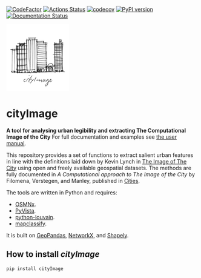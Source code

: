 [![CodeFactor](https://www.codefactor.io/repository/github/g-filomena/cityimage/badge)](https://www.codefactor.io/repository/github/g-filomena/cityimage)
[![Actions Status](https://github.com/g-filomena/cityimage/workflows/tests/badge.svg)](https://github.com//g-filomena/cityimage/actions?query=workflow%3Atests)
[![codecov](https://codecov.io/gh/g-filomena/cityImage/branch/master/graph/badge.svg)](https://codecov.io/gh/g-filomena/cityImage)
[![PyPI version](https://badge.fury.io/py/cityImage.svg)](https://badge.fury.io/py/cityImage)
[![Documentation Status](https://readthedocs.org/projects/cityimage/badge/?version=latest)](https://cityimage.readthedocs.io/en/latest/?badge=latest)


<img src="docs/_static/logo.png" alt="Logo" width="33%">

# cityImage

**A tool for analysing urban legibility and extracting The Computational Image of the City**
For full documentation and examples see [the user manual](https://cityimage.readthedocs.io/en/latest/).

This repository provides a set of functions to extract salient urban features in line with the definitions laid down by Kevin Lynch in [The Image of The City](https://mitpress.mit.edu/books/image-city) using open and freely available geospatial datasets.
The methods are fully documented in *A Computational approach to The Image of the City* by Filomena, Verstegen, and Manley, published in [Cities](https://doi.org/10.1016/j.cities.2019.01.006).

The tools are written in Python and requires:

* [OSMNx](https://osmnx.readthedocs.io/en/stable/).
* [PyVista](https://docs.pyvista.org/version/stable/).
* [python-louvain](https://github.com/taynaud/python-louvain).
* [mapclassify](https://github.com/pysal/mapclassify).

It is built on [GeoPandas](https://github.com/geopandas/geopandas), [NetworkX](https://github.com/networkx/networkx), and [Shapely](https://github.com/shapely/shapely).

## How to install *cityImage*

    pip install cityImage
